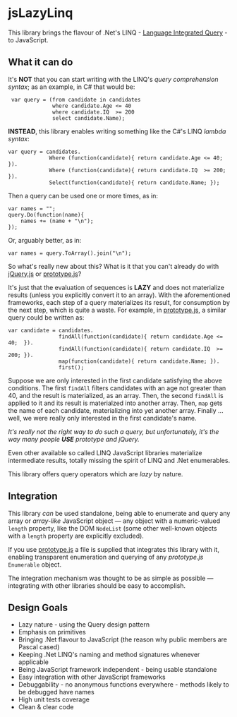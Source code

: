 ﻿jsLazyLinq
==========

This library brings the flavour of .Net's LINQ - [Language Integrated Query](http://msdn.microsoft.com/en-us/netframework/aa904594.aspx) - to JavaScript.

What it can do
--------------

It's **NOT** that you can start writing with the LINQ's *query comprehension syntax*; as an example, in C# that would be:

	 var query = (from candidate in candidates
				  where candidate.Age <= 40
				  where candidate.IQ  >= 200
				  select candidate.Name);

**INSTEAD**, this library enables writing something like the C#'s LINQ *lambda syntax*:

	var query = candidates.
				 Where (function(candidate){ return candidate.Age <= 40;  }).
				 Where (function(candidate){ return candidate.IQ  >= 200; }).
				 Select(function(candidate){ return candidate.Name; });

Then a query can be used one or more times, as in:

	var names = "";
	query.Do(function(name){
		names += (name + "\n");
	});

Or, arguably better, as in:

	var names = query.ToArray().join("\n");

So what's really new about this? What is it that you can't already do with [jQuery.js](http://github.com/jquery) or [prototype.js](http://github.com/sstephenson/prototype)?

It's just that the evaluation of sequences is **LAZY** and does not materialize results (unless you explicitly convert it to an array).
With the aforementioned frameworks, each step of a query materializes its result, for consumption by the next step, which is quite a waste.
For example, in [prototype.js](http://github.com/sstephenson/prototype), a similar query could be written as:

	var candidate = candidates.
					findAll(function(candidate){ return candidate.Age <= 40;  }).
					findAll(function(candidate){ return candidate.IQ  >= 200; }).
					map(function(candidate){ return candidate.Name; }).
					first();

Suppose we are only interested in the first candidate satisfying the above conditions.
The first `findAll` filters candidates with an age not greater than 40, and the result is materialized, as an array. 
Then, the second `findAll` is applied to it and its result is materialzed into another array.
Then, `map` gets the name of each candidate, materializing into yet another array.
Finally ... well, we were really only interested in the first candidate's name.

*It's really not the right way to do such a query, but unfortunately, it's the way many people __USE__ prototype and jQuery.*

Even other available so called LINQ JavaScript libraries materialize intermediate results, totally missing the spirit of LINQ and .Net enumerables.

This library offers query operators which are *lazy* by nature.

Integration
------------
This library *can* be used standalone, being able to enumerate and query any array or *array-like* JavaScript object — any object with a numeric-valued `length` property, like the DOM `NodeList` (some other well-known objects with a `length` property are explicitly excluded).

If you use [prototype.js](http://github.com/sstephenson/prototype) a file is supplied that integrates this library with it, enabling transparent enumeration and querying of any *prototype.js* `Enumerable` object.

The integration mechanism was thought to be as simple as possible — integrating with other libraries should be easy to accomplish.

Design Goals
------------
* Lazy nature - using the Query design pattern
* Emphasis on primitives
* Bringing .Net flavour to JavaScript (the reason why public members are Pascal cased)
* Keeping .Net LINQ's naming and method signatures whenever applicable
* Being JavaScript framework independent - being usable standalone
* Easy integration with other JavaScript frameworks
* Debuggability - no anonymous functions everywhere - methods likely to be debugged have names
* High unit tests coverage
* Clean & clear code